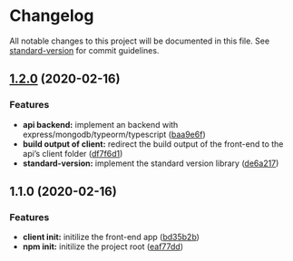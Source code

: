 # Changelog

All notable changes to this project will be documented in this file. See [standard-version](https://github.com/conventional-changelog/standard-version) for commit guidelines.

## [1.2.0](https://github.com/kolayik/nodejs-kriptoken/compare/v1.1.0...v1.2.0) (2020-02-16)


### Features

* **api backend:** implement an backend with express/mongodb/typeorm/typescript ([baa9e6f](https://github.com/kolayik/nodejs-kriptoken/commit/baa9e6f881f2e941ad7d13227734961b95cc3fd3))
* **build output of client:** redirect the build output of the front-end to the api’s client folder ([df7f6d1](https://github.com/kolayik/nodejs-kriptoken/commit/df7f6d1ad4de9b8dd396f071b3e968383f8218b4))
* **standard-version:** implement the standard version library ([de6a217](https://github.com/kolayik/nodejs-kriptoken/commit/de6a21704737007f99a82ee8c75e7875ae740b49))

## 1.1.0 (2020-02-16)


### Features

* **client init:** initilize the front-end app ([bd35b2b](https://github.com/kolayik/nodejs-kriptoken/commit/bd35b2b16e8e729dd222780add485cadd95fade3))
* **npm init:** initilize the project root ([eaf77dd](https://github.com/kolayik/nodejs-kriptoken/commit/eaf77dd27df9f70c0553763af9f01592a24d35e0))
